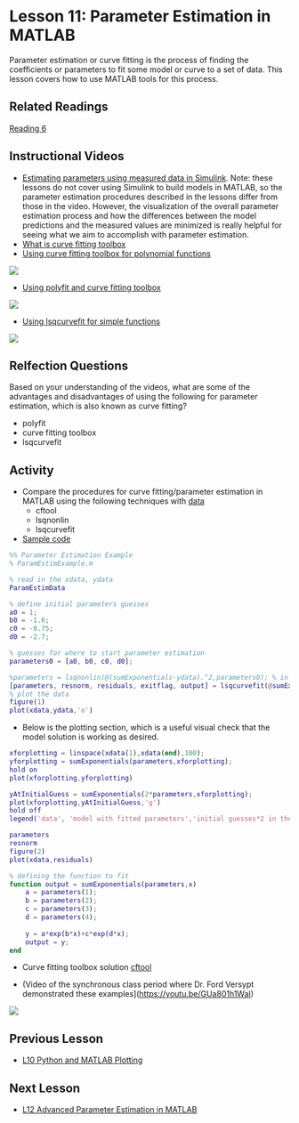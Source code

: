 # **Lesson 11: Parameter Estimation in MATLAB**
Parameter estimation or curve fitting is the process of finding the coefficients or parameters to fit some model or curve to a set of data.
This lesson covers how to use MATLAB tools for this process.

## **Related Readings**
[Reading 6](https://github.com/ashleefv/ApplNumComp/blob/master/RecommendedReading.md#reading-6)

## **Instructional Videos**
* [Estimating parameters using measured data in Simulink](https://www.mathworks.com/videos/estimating-parameters-of-a-dc-motor-68856.html). Note: these lessons do not cover using Simulink to build models in MATLAB, so the parameter estimation procedures described in the lessons differ from those in the video. However, the visualization of the overall parameter estimation process and how the differences between the model predictions and the measured values are minimized is really helpful for seeing what we aim to accomplish with parameter estimation. 
* [What is curve fitting toolbox](https://www.mathworks.com/videos/curve-fitting-toolbox-overview-61198.html)
* [Using curve fitting toolbox for polynomial functions](https://www.youtube.com/watch?v=dc7YdW_3wGs&feature=emb_title&ab_channel=AnselmGriffin)

[![](http://img.youtube.com/vi/dc7YdW_3wGs/0.jpg)](http://www.youtube.com/watch?v=dc7YdW_3wGs "")

* [Using polyfit and curve fitting toolbox](https://www.youtube.com/watch?v=NsT5BAofRN0&feature=emb_title&ab_channel=LearnChemE)

[![](http://img.youtube.com/vi/NsT5BAofRN0/0.jpg)](http://www.youtube.com/watch?v=NsT5BAofRN0 "")

* [Using lsqcurvefit for simple functions](https://www.youtube.com/watch?v=kXAtvLHJAus&feature=emb_title&ab_channel=FreeSource)

[![](http://img.youtube.com/vi/kXAtvLHJAus/0.jpg)](http://www.youtube.com/watch?v=kXAtvLHJAus "")

## **Relfection Questions**
Based on your understanding of the videos, what are some of the advantages and disadvantages of using the following for parameter estimation, which is also known as curve fitting?
* polyfit
* curve fitting toolbox
* lsqcurvefit

## **Activity**
* Compare the procedures for curve fitting/parameter estimation in MATLAB using the following techniques with [data](https://bitbucket.org/ashleefv/checlassfa20/src/master/In%20Class%20Problem%20Activities/MATLAB/ParamEstimData.m)
  * cftool
  * lsqnonlin
  * lsqcurvefit
* [Sample code](/CHEclassFa20/In%20Class%20Problem%20Solutions/MATLAB/ParamEstimExample.m)
```MATLAB
%% Parameter Estimation Example
% ParamEstimExample.m

% read in the xdata, ydata
ParamEstimData

% define initial parameters guesses
a0 = 1;
b0 = -1.6;
c0 = -0.75;
d0 = -2.7;

% guesses for where to start parameter estimation
parameters0 = [a0, b0, c0, d0]; 

%parameters = lsqnonlin(@(sumExponentials-ydata).^2,parameters0); % in MATLAB documentation x is the parameters, not the xaxis or xdata
[parameters, resnorm, residuals, exitflag, output] = lsqcurvefit(@sumExponentials, parameters0,xdata,ydata); % in MATLAB documentation x is the parameters, not the xaxis or xdata
% plot the data
figure(1)
plot(xdata,ydata,'o')
```
* Below is the plotting section, which is a useful visual check that the model solution is working as desired.
```MATLAB
xforplotting = linspace(xdata(1),xdata(end),100);
yforplotting = sumExponentials(parameters,xforplotting);
hold on
plot(xforplotting,yforplotting)

yAtInitialGuess = sumExponentials(2*parameters,xforplotting);
plot(xforplotting,yAtInitialGuess,'g')
hold off
legend('data', 'model with fitted parameters','initial guesses*2 in the model')

parameters
resnorm
figure(2)
plot(xdata,residuals)

% defining the function to fit
function output = sumExponentials(parameters,x)
    a = parameters(1);
    b = parameters(2);
    c = parameters(3);
    d = parameters(4);
    
    y = a*exp(b*x)+c*exp(d*x);
    output = y;
end
```
* Curve fitting toolbox solution [cftool](https://bitbucket.org/ashleefv/checlassfa20/src/master/In%20Class%20Problem%20Solutions/MATLAB/CurveFit1Example.sfit)

* (Video of the synchronous class period where Dr. Ford Versypt demonstrated these examples](https://youtu.be/GUa801h1WaI)

[![](http://img.youtube.com/vi/GUa801h1WaI/0.jpg)](https://youtu.be/GUa801h1WaI "")

## **Previous Lesson**
 * [L10 Python and MATLAB Plotting](/L10%20Python%20and%20MATLAB%20Plotting.md)

## **Next Lesson**
 * [L12 Advanced Parameter Estimation in MATLAB](/L12%20Advanced%20Parameter%20Estimation%20in%20MATLAB.md)
